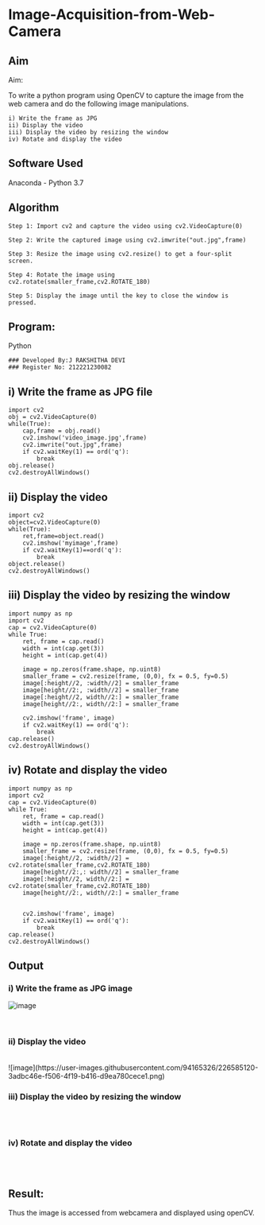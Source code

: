 # Image-Acquisition-from-Web-Camera
## Aim
 
Aim:
 
To write a python program using OpenCV to capture the image from the web camera and do the following image manipulations.
```
i) Write the frame as JPG 
ii) Display the video 
iii) Display the video by resizing the window
iv) Rotate and display the video
```

## Software Used
Anaconda - Python 3.7
## Algorithm
```
Step 1: Import cv2 and capture the video using cv2.VideoCapture(0)

Step 2: Write the captured image using cv2.imwrite("out.jpg",frame)

Step 3: Resize the image using cv2.resize() to get a four-split screen.

Step 4: Rotate the image using cv2.rotate(smaller_frame,cv2.ROTATE_180)

Step 5: Display the image until the key to close the window is pressed.
```

## Program:
Python
```
### Developed By:J RAKSHITHA DEVI
### Register No: 212221230082
```

## i) Write the frame as JPG file

```
import cv2
obj = cv2.VideoCapture(0)
while(True):
    cap,frame = obj.read()
    cv2.imshow('video_image.jpg',frame)
    cv2.imwrite("out.jpg",frame)
    if cv2.waitKey(1) == ord('q'):
        break
obj.release()
cv2.destroyAllWindows()
```




## ii) Display the video

```
import cv2
object=cv2.VideoCapture(0)
while(True):
    ret,frame=object.read()
    cv2.imshow('myimage',frame)
    if cv2.waitKey(1)==ord('q'):
        break
object.release()
cv2.destroyAllWindows()
```




## iii) Display the video by resizing the window

```
import numpy as np
import cv2
cap = cv2.VideoCapture(0)
while True:
    ret, frame = cap.read()
    width = int(cap.get(3))
    height = int(cap.get(4))
    
    image = np.zeros(frame.shape, np.uint8)
    smaller_frame = cv2.resize(frame, (0,0), fx = 0.5, fy=0.5)
    image[:height//2, :width//2] = smaller_frame
    image[height//2:, :width//2] = smaller_frame
    image[:height//2, width//2:] = smaller_frame
    image[height//2:, width//2:] = smaller_frame

    cv2.imshow('frame', image)
    if cv2.waitKey(1) == ord('q'):
        break
cap.release()
cv2.destroyAllWindows()
```





## iv) Rotate and display the video

```
import numpy as np
import cv2
cap = cv2.VideoCapture(0)
while True:
    ret, frame = cap.read()
    width = int(cap.get(3))
    height = int(cap.get(4))
    
    image = np.zeros(frame.shape, np.uint8)
    smaller_frame = cv2.resize(frame, (0,0), fx = 0.5, fy=0.5)
    image[:height//2, :width//2] = cv2.rotate(smaller_frame,cv2.ROTATE_180)
    image[height//2:,: width//2] = smaller_frame
    image[:height//2, width//2:] = cv2.rotate(smaller_frame,cv2.ROTATE_180)
    image[height//2:, width//2:] = smaller_frame


    cv2.imshow('frame', image)
    if cv2.waitKey(1) == ord('q'):
        break
cap.release()
cv2.destroyAllWindows()
```









## Output

### i) Write the frame as JPG image
![image](https://user-images.githubusercontent.com/94165326/226581923-29d10850-055a-4bbc-910c-736f3984ad52.png)


</br>


### ii) Display the video
</br>
![image](https://user-images.githubusercontent.com/94165326/226585120-3adbc46e-f506-4f19-b416-d9ea780cece1.png)

</br>


### iii) Display the video by resizing the window
</br>


</br>



### iv) Rotate and display the video
</br>


</br>





## Result:
Thus the image is accessed from webcamera and displayed using openCV.
